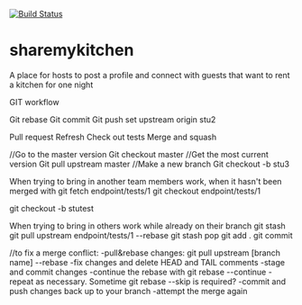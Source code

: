 [![Build Status](https://travis-ci.org/gabesangels/sharemykitchen.svg?branch=master)](https://travis-ci.org/gabesangels/sharemykitchen)

# sharemykitchen
A place for hosts to post a profile and connect with guests that want to rent a kitchen for one night

GIT workflow

Git rebase
Git commit
Git push set upstream origin stu2

Pull request
Refresh
Check out tests
Merge and squash

//Go to the master version
Git checkout master
//Get the most current version
Git pull upstream master
//Make a new branch
Git checkout -b stu3

When trying to bring in another team members work, when it hasn't been merged with
git fetch endpoint/tests/1
git checkout endpoint/tests/1

git checkout -b stutest

When trying to bring in others work while already on their branch
git stash
git pull upstream endpoint/tests/1 --rebase
git stash pop
git add .
git commit


//to fix a merge conflict:
-pull&rebase changes: git pull upstream [branch name] --rebase
-fix changes and delete HEAD and TAIL comments
-stage and commit changes
-continue the rebase with git rebase --continue
-repeat as necessary. Sometime git rebase --skip is required?
-commit and push changes back up to your branch
-attempt the merge again 


